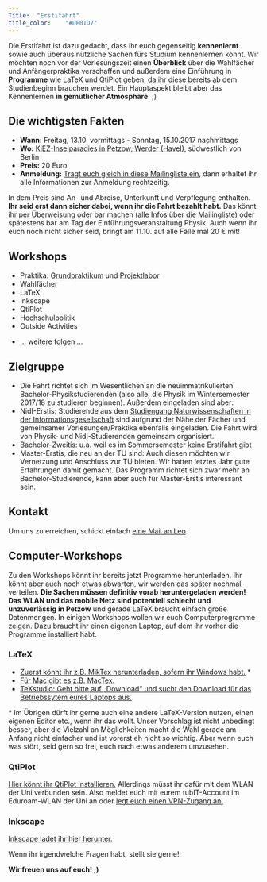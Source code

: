 ```yaml
---
Title:	"Erstifahrt"
title_color:	"#DF01D7"
---
```


<!--Diese Fahrt ist dazu gedacht, dass ihr euch gegenseitig **kennenlernt** und auch überaus Nützliches fürs Studium lernt. Wir möchten euch am Wochenende vor Beginn der Vorlesungszeit über das [Projektlabor](http://www.pl-physik.tu-berlin.de/menue/home/) und das [Grundpraktikum](http://www.ioap.tu-berlin.de/grundpraktikum/) sowie Wahlmodule **informieren**. Damit wollen wir euch in eurer Entscheidungsfindung gerade in
den ersten Wochen unterstützen, indem ihr euch mit uns austauschen und uns nach Erfahrungen fragen
könnt. Außerdem möchten wir euch eine Einführung in **Programme** wir „LaTeX“, „QtiPlot“ und „Inkscape“
geben, da ihr diese bereits ab dem Studienbeginn brauchen werdet. Zudem ist natürlich das hauptsächliche
Ziel **gemeinsam Spaß zu haben** und zum Beispiel zusammen zu Picknicken, Spielen oder den Abend
gemeinsam zu verbringen. ;) -->

Die Erstifahrt ist dazu gedacht, dass ihr euch gegenseitig **kennenlernt** sowie auch überaus nützliche Sachen fürs Studium kennenlernen könnt. Wir möchten noch vor der Vorlesungszeit einen **Überblick** über die Wahlfächer und Anfängerpraktika verschaffen und außerdem eine Einführung in **Programme** wie LaTeX und QtiPlot geben, da ihr diese bereits ab dem Studienbeginn brauchen werdet. Ein Hauptaspekt bleibt aber das Kennenlernen **in gemütlicher Atmosphäre**. ;)

## Die wichtigsten Fakten
* **Wann:** Freitag, 13.10. vormittags - Sonntag, 15.10.2017 nachmittags
* **Wo:** [KiEZ-Inselparadies in Petzow, Werder (Havel)](http://inselparadies-petzow.de "KiEZ-Inselparadies"), südwestlich von Berlin
* **Preis:** 20 Euro
* **Anmeldung:** [Tragt euch gleich in diese Mailingliste ein](https://lists.physik.tu-berlin.de/mailman/listinfo/erstifahrt "Erstifahrt-Mailingliste"), dann erhaltet ihr alle Informationen zur Anmeldung rechtzeitig. 

In dem Preis sind An- und Abreise, Unterkunft und Verpflegung enthalten. **Ihr seid erst dann sicher dabei, wenn ihr die Fahrt bezahlt habt.** Das könnt ihr per Überweisung oder bar
machen ([alle Infos über die Mailingliste](https://lists.physik.tu-berlin.de/mailman/listinfo/erstifahrt "Erstifahrt-Mailingliste")) oder spätestens bar am Tag der Einführungsveranstaltung Physik.
Auch wenn ihr euch noch nicht sicher seid, bringt am 11.10. auf alle Fälle mal 20 € mit! <!-- Falls benötigt können zusätzlich Bettwäsche für 7,50€ und Handtücher für 5,00€ ausgeliehen werden. -->

## Workshops
* Praktika: [Grundpraktikum](http://www.ioap.tu-berlin.de/grundpraktikum/) und [Projektlabor](http://www.pl-physik.tu-berlin.de/menue/home/)
* Wahlfächer
* LaTeX
* Inkscape
* QtiPlot
* Hochschulpolitik
* Outside Activities
<!-- * Frauen in der Forschung -->
* ... weitere folgen ...

## Zielgruppe
* Die Fahrt richtet sich im Wesentlichen an die neuimmatrikulierten Bachelor-Physikstudierenden (also alle, die Physik im Wintersemester 2017/18 zu studieren beginnen). Außerdem eingeladen sind aber:
* NidI-Erstis: Studierende aus dem [Studiengang Naturwissenschaften in der Informationsgesellschaft](http://www.galilea.tu-berlin.de/index.php?id=155&L=0 "NidI") sind aufgrund der Nähe der Fächer und gemeinsamer Vorlesungen/Praktika ebenfalls eingeladen. Die Fahrt wird von Physik- und NidI-Studierenden gemeinsam organisiert.
* Bachelor-Zweitis: u.a. weil es im Sommersemester keine Erstifahrt gibt
* Master-Erstis, die neu an der TU sind: Auch diesen möchten wir Vernetzung und Anschluss zur TU bieten. Wir hatten letztes Jahr gute Erfahrungen damit gemacht. Das Programm richtet sich zwar mehr an Bachelor-Studierende, kann aber auch für Master-Erstis interessant sein.

## Kontakt
Um uns zu erreichen, schickt einfach [eine Mail an Leo](mailto:leo.herrmann@physik.tu-berlin.de). <!--(Diese erreicht dann erstmal nur den Moderator/das Orga-Team.) -->

<!-- ## Abfahrt
Wir werden am Freitag um **13:45 Uhr am Atomic** abfahren.
Für alle die am Freitag GP haben, wird es einen weiteren Abfahrtstermin wahrscheinlich um 16 Uhr geben (Treffpunkt wieder am Atomic).
Außerdem wird es noch einen dritten Treffpunkt geben, nämlich 15:20 Uhr in Königs Wusterhausen (bis dahin gilt das ABC-Studierenden-Ticket!) auf Gleis 3.

## Allgemeines
Wir werden im Voraus die Häuser aufteilen. Wir haben 7 6er-Häuser und eines davon ist für Organisator/innen reserviert. In jedem Haus wird es eine/n verantwortliche/n Teilnehmer/in geben, der/die den Schlüssel bekommt und sich an uns wendet, wenn es Schwierigkeiten gibt. Jede/r Verantwortliche hat eine/n eigene/n Ansprechpartner/in unter den Organisator/innen.

Wer eine BahnCard hat, soll diese bitte unbedingt mitbringen, das macht die Anfahrt günstiger.

Zur Vernetzung gibt es außer der Mailingliste eine Whats'App- und [eine Facebook-Gruppe](Facebook.com). -->

## Computer-Workshops
Zu den Workshops könnt ihr bereits jetzt Programme herunterladen. Ihr könnt aber auch noch etwas abwarten, wir werden das später nochmal verteilen.
**Die Sachen müssen definitiv vorab heruntergeladen werden! Das WLAN und das mobile Netz sind potentiell schlecht und unzuverlässig in Petzow** und gerade LaTeX braucht einfach große Datenmengen.
In einigen Workshops wollen wir euch Computerprogramme zeigen. Dazu braucht ihr einen eigenen Laptop, auf dem ihr vorher die Programme installiert habt. <!-- Kümmert euch da bitte bald drum. Wenn ihr dabei auf Schwierigkeiten stoßt, könnt ihr nächsten Donnerstag ab 16 Uhr bis 17:30 Uhr (bzw. bis alle Probleme geklärt sind) in den PC-Pool kommen und wir versuchen zu helfen, soweit wir das können. -->

### LaTeX
* [Zuerst könnt ihr z.B. MikTex herunterladen, sofern ihr Windows habt.](http://miktex.org/download "MikTex") *
* [Für Mac gibt es z.B. MacTex.](https://tug.org/mactex/mactex-download.html "MacTex")
* [TeXstudio: Geht bitte auf „Download“ und sucht den Download für das Betriebssytem eures Laptops aus.](http://www.texstudio.org "TeXstudio")

\* Im Übrigen dürft ihr gerne auch eine andere LaTeX-Version nutzen, einen eigenen Editor etc., wenn ihr das wollt. Unser Vorschlag ist nicht unbedingt besser, aber die Vielzahl an Möglichkeiten macht die Wahl gerade am Anfang nicht einfacher und ist vorerst eh nicht so wichtig. Aber wenn euch was stört, seid gern so frei, euch nach etwas anderem umzusehen.

### QtiPlot
[Hier könnt ihr QtiPlot installieren.](https://www.physik.tu-berlin.de/qtiplot "QtiPlot") Allerdings müsst ihr dafür mit dem WLAN der Uni verbunden sein. Also meldet euch mit eurem tubIT-Account im Eduroam-WLAN der Uni an oder [legt euch einen VPN-Zugang an.](https://www.tubit.tu-berlin.de/menue/dienste/kommunikation_internet/vpn "Eine Anleitung")


### Inkscape
[Inkscape ladet ihr hier herunter.](https://inkscape.org/en/download "Inkscape")


Wenn ihr irgendwelche Fragen habt, stellt sie gerne!

**Wir freuen uns auf euch! ;)**

<!-- Wenn ihr die Kosten nicht selbst tragen könnt, finden wir auf vertraulichem Wege sicher eine Lösung. -->